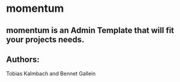 # momentum

## momentum is an Admin Template that will fit your projects needs.

## Authors:
Tobias Kalmbach and Bennet Gallein
